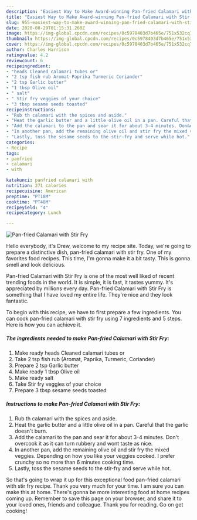 ```yaml
---
description: "Easiest Way to Make Award-winning Pan-fried Calamari with Stir Fry"
title: "Easiest Way to Make Award-winning Pan-fried Calamari with Stir Fry"
slug: 955-easiest-way-to-make-award-winning-pan-fried-calamari-with-stir-fry
date: 2020-08-29T01:15:31.260Z
image: https://img-global.cpcdn.com/recipes/0c5978403d7b465e/751x532cq70/pan-fried-calamari-with-stir-fry-recipe-main-photo.jpg
thumbnail: https://img-global.cpcdn.com/recipes/0c5978403d7b465e/751x532cq70/pan-fried-calamari-with-stir-fry-recipe-main-photo.jpg
cover: https://img-global.cpcdn.com/recipes/0c5978403d7b465e/751x532cq70/pan-fried-calamari-with-stir-fry-recipe-main-photo.jpg
author: Charles Harrison
ratingvalue: 4.2
reviewcount: 6
recipeingredient:
- "heads Cleaned calamari tubes or"
- "2 tsp fish rub Aromat Paprika Turmeric Coriander"
- "2 tsp Garlic butter"
- "1 tbsp Olive oil"
- " salt"
- " Stir fry veggies of your choice"
- "3 tbsp sesame seeds toasted"
recipeinstructions:
- "Rub th calamari with the spices and aside."
- "Heat the garlic butter and a little olive oil in a pan. Careful that the garlic doesn&#39;t burn."
- "Add the calamari to the pan and sear it for about 3-4 minutes. Don&#39;t overcook it as it can turn rubbery and wont taste as nice."
- "In another pan, add the remaining olive oil and stir fry the mixed veggies. Depending on how you like your veggies cooked. I prefer crunchy so no more than 6 minutes cooking time."
- "Lastly, toss the sesame seeds to the stir-fry and serve while hot."
categories:
- Recipe
tags:
- panfried
- calamari
- with

katakunci: panfried calamari with 
nutrition: 271 calories
recipecuisine: American
preptime: "PT18M"
cooktime: "PT48M"
recipeyield: "4"
recipecategory: Lunch

---
```



![Pan-fried Calamari with Stir Fry](https://img-global.cpcdn.com/recipes/0c5978403d7b465e/751x532cq70/pan-fried-calamari-with-stir-fry-recipe-main-photo.jpg)

Hello everybody, it's Drew, welcome to my recipe site. Today, we're going to prepare a distinctive dish, pan-fried calamari with stir fry. One of my favorites food recipes. This time, I'm gonna make it a bit tasty. This is gonna smell and look delicious.



Pan-fried Calamari with Stir Fry is one of the most well liked of recent trending foods in the world. It is simple, it is fast, it tastes yummy. It's appreciated by millions every day. Pan-fried Calamari with Stir Fry is something that I have loved my entire life. They're nice and they look fantastic.


To begin with this recipe, we have to first prepare a few ingredients. You can cook pan-fried calamari with stir fry using 7 ingredients and 5 steps. Here is how you can achieve it.

<!--inarticleads1-->

##### The ingredients needed to make Pan-fried Calamari with Stir Fry:

1. Make ready heads Cleaned calamari tubes or
1. Take 2 tsp fish rub (Aromat, Paprika, Turmeric, Coriander)
1. Prepare 2 tsp Garlic butter
1. Make ready 1 tbsp Olive oil
1. Make ready  salt
1. Take  Stir fry veggies of your choice
1. Prepare 3 tbsp sesame seeds toasted




<!--inarticleads2-->

##### Instructions to make Pan-fried Calamari with Stir Fry:

1. Rub th calamari with the spices and aside.
1. Heat the garlic butter and a little olive oil in a pan. Careful that the garlic doesn&#39;t burn.
1. Add the calamari to the pan and sear it for about 3-4 minutes. Don&#39;t overcook it as it can turn rubbery and wont taste as nice.
1. In another pan, add the remaining olive oil and stir fry the mixed veggies. Depending on how you like your veggies cooked. I prefer crunchy so no more than 6 minutes cooking time.
1. Lastly, toss the sesame seeds to the stir-fry and serve while hot.




So that's going to wrap it up for this exceptional food pan-fried calamari with stir fry recipe. Thank you very much for your time. I am sure you can make this at home. There's gonna be more interesting food at home recipes coming up. Remember to save this page on your browser, and share it to your loved ones, friends and colleague. Thank you for reading. Go on get cooking!
